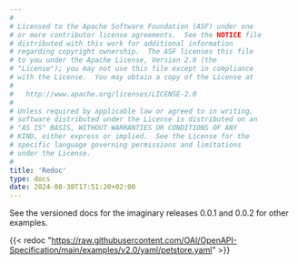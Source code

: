```yaml
---
#
# Licensed to the Apache Software Foundation (ASF) under one
# or more contributor license agreements.  See the NOTICE file
# distributed with this work for additional information
# regarding copyright ownership.  The ASF licenses this file
# to you under the Apache License, Version 2.0 (the
# "License"); you may not use this file except in compliance
# with the License.  You may obtain a copy of the License at
#
#   http://www.apache.org/licenses/LICENSE-2.0
#
# Unless required by applicable law or agreed to in writing,
# software distributed under the License is distributed on an
# "AS IS" BASIS, WITHOUT WARRANTIES OR CONDITIONS OF ANY
# KIND, either express or implied.  See the License for the
# specific language governing permissions and limitations
# under the License.
#
title: 'Redoc'
type: docs
date: 2024-08-30T17:51:20+02:00
---
```


See the versioned docs for the imaginary releases 0.0.1 and 0.0.2 for other examples.

{{< redoc "https://raw.githubusercontent.com/OAI/OpenAPI-Specification/main/examples/v2.0/yaml/petstore.yaml" >}}
